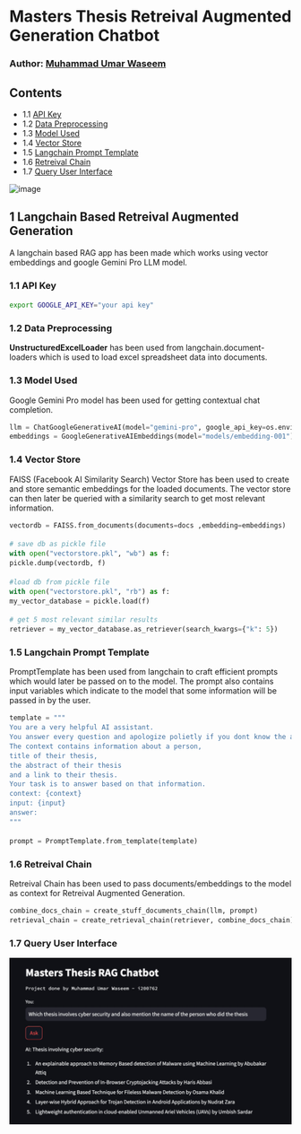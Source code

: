 # Masters Thesis Retreival Augmented Generation Chatbot

### Author: [Muhammad Umar Waseem](https://github.com/Umar-Waseem)

## Contents


   - 1.1 [API Key](https://github.com/Umar-Waseem/thesis-rag-chatbot-gemini?tab=readme-ov-file#11-api-key)
   - 1.2 [Data Preprocessing](https://github.com/Umar-Waseem/thesis-rag-chatbot-gemini?tab=readme-ov-file#12-data-preprocessing)
   - 1.3 [Model Used](https://github.com/Umar-Waseem/thesis-rag-chatbot-gemini?tab=readme-ov-file#13-model-used)
   - 1.4 [Vector Store](https://github.com/Umar-Waseem/thesis-rag-chatbot-gemini?tab=readme-ov-file#14-vector-store)
   - 1.5 [Langchain Prompt Template](https://github.com/Umar-Waseem/thesis-rag-chatbot-gemini?tab=readme-ov-file#15-langchain-prompt-template)
   - 1.6 [Retreival Chain](https://github.com/Umar-Waseem/thesis-rag-chatbot-gemini?tab=readme-ov-file#16-retreival-chain)
   - 1.7 [Query User Interface](https://github.com/Umar-Waseem/thesis-rag-chatbot-gemini?tab=readme-ov-file#17-query-user-interface)

![image](https://github.com/Umar-Waseem/thesis-rag-chatbot-gemini/assets/76011160/006b81df-644c-4589-b8df-454c6c6ced71)

## 1 Langchain Based Retreival Augmented Generation

A langchain based RAG app has been made which works using vector embeddings and
google Gemini Pro LLM model.

### 1.1 API Key
```bash
export GOOGLE_API_KEY="your api key"
```

### 1.2 Data Preprocessing

**UnstructuredExcelLoader** has been used from langchain.document-loaders which is used
to load excel spreadsheet data into documents.

### 1.3 Model Used

Google Gemini Pro model has been used for getting contextual chat completion.

```python
llm = ChatGoogleGenerativeAI(model="gemini-pro", google_api_key=os.environ["GOOGLE_API_KEY"])
embeddings = GoogleGenerativeAIEmbeddings(model="models/embedding-001")
```

### 1.4 Vector Store

FAISS (Facebook AI Similarity Search) Vector Store has been used to create and store
semantic embeddings for the loaded documents. The vector store can then later be queried
with a similarity search to get most relevant information.

```python
vectordb = FAISS.from_documents(documents=docs ,embedding=embeddings)

# save db as pickle file
with open("vectorstore.pkl", "wb") as f:
pickle.dump(vectordb, f)

#load db from pickle file
with open("vectorstore.pkl", "rb") as f:
my_vector_database = pickle.load(f)

# get 5 most relevant similar results
retriever = my_vector_database.as_retriever(search_kwargs={"k": 5})
```


### 1.5 Langchain Prompt Template

PromptTemplate has been used from langchain to craft efficient prompts which would later
be passed on to the model. The prompt also contains input variables which indicate to the
model that some information will be passed in by the user.

```python
template = """
You are a very helpful AI assistant.
You answer every question and apologize polietly if you dont know the answer.
The context contains information about a person,
title of their thesis,
the abstract of their thesis
and a link to their thesis.
Your task is to answer based on that information.
context: {context}
input: {input}
answer:
"""

prompt = PromptTemplate.from_template(template)
```

### 1.6 Retreival Chain

Retreival Chain has been used to pass documents/embeddings to the model as context for
Retreival Augmented Generation.

```python
combine_docs_chain = create_stuff_documents_chain(llm, prompt)
retrieval_chain = create_retrieval_chain(retriever, combine_docs_chain)
```

### 1.7 Query User Interface

<img src="https://github.com/Umar-Waseem/thesis-rag-chatbot-gemini/blob/main/screenshot_streamlit.png" />




